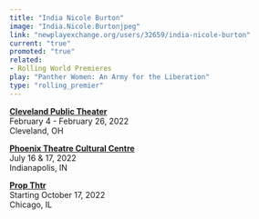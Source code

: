 ```yaml
---
title: "India Nicole Burton"
image: "India.Nicole.Burtonjpeg"
link: "newplayexchange.org/users/32659/india-nicole-burton"
current: "true"
promoted: "true"
related:
- Rolling World Premieres
play: "Panther Women: An Army for the Liberation"
type: "rolling_premier"
---
```


[**Cleveland Public Theater**](https://www.cptonline.org/)\
February 4 - February 26, 2022\
Cleveland, OH

[**Phoenix Theatre Cultural Centre**](https://www.phoenixtheatre.org/panther-women)\
July 16 & 17, 2022\
Indianapolis, IN

[**Prop Thtr**](https://propthtr.org/projects/panther-women/)\
Starting October 17, 2022\
Chicago, IL
